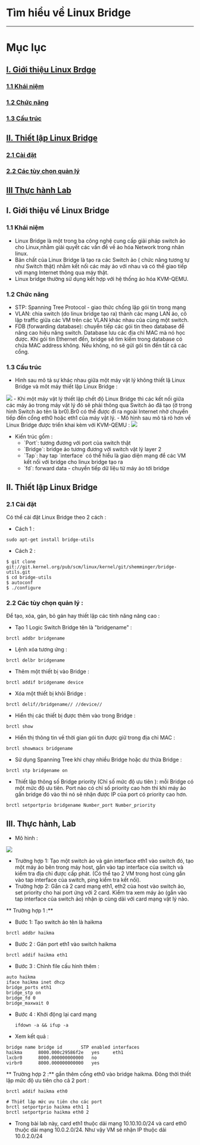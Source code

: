 # **Tìm hiểu về Linux Bridge**
------------------------------------------
# Mục lục
## [I. Giới thiệu Linux Brdge](#gt)
### [1.1 Khái niệm](#11)
### [1.2 Chức năng](#12)
### [1.3 Cấu trúc](#13)
## [II. Thiết lập Linux Bridge](#tl)
### [2.1 Cài đặt](#21)
### [2.2 Các tùy chọn quản lý](#22)
## [III Thực hành Lab](#lab)


<a name=gt></a>
## I. Giới thiệu về Linux Bridge

<a name=11></a>
### 1.1 Khái niệm
- Linux Bridge là một trong ba công nghệ cung cấp giải pháp switch ảo cho Linux,nhằm giải quyết các vấn đề về ảo hóa Network trong nhân linux.
- Bản chất của Linux Bridge là tạo ra các Switch ảo ( chức năng tương tự như Switch thật) nhằm kết nối các máy ảo với nhau và có thể giao tiếp với mạng Internet thông qua máy thật.
- Linux bridge thường sử dụng kết hợp với hệ thống ảo hóa KVM-QEMU.

<a name=12></a>
### 1.2 Chức năng
- STP: Spanning Tree Protocol - giao thức chống lặp gói tin trong mạng
- VLAN: chia switch (do linux bridge tạo ra) thành các mạng LAN ảo, cô lập traffic giữa các VM trên các VLAN khác nhau của cùng một switch.
- FDB (forwarding database): chuyển tiếp các gói tin theo database để nâng cao hiệu năng switch. Database lưu các địa chỉ MAC mà nó học được. Khi gói tin Ethernet đến, bridge sẽ tìm kiếm trong database có chứa MAC address không. Nếu không, nó sẽ gửi gói tin đến tất cả các cổng.

<a name=13></a>
### 1.3 Cấu trúc
- Hình sau mô tả sự khác nhau giữa một máy vật lý không thiết lậ Linux Bridge và môt máy thiết lập Linux Bridge :

<img src=http://i.imgur.com/UorJBSp.png>
- Khi một máy vật lý thiết lập chết độ Linux Bridge thì các kết nối giữa các máy ảo trong máy vật lý đó sẽ phải thông qua Switch ảo đã tạo (ở trong hình Switch ảo tên là br0).Br0 có thể được đi ra ngoài Internet nhờ chuyển tiếp đến cổng eth0 hoặc eth1 của máy vật lý.
- Mô hình sau mô tả rõ hơn về Linux Bridge được triển khai kèm với KVM-QEMU :

<img src=http://i.imgur.com/Ve30A3U.png>

- Kiến trúc gồm :
  <ul>
  <li>`Port`: tương đương với port của switch thật</li>
  <li>`Bridge`: bridge ảo tương đương với switch vật lý layer 2 </li>
  <li>`Tap`: hay tap `interface` có thể hiểu là giao diện mạng để các VM kết nối với bridge cho linux bridge tạo ra</li>
  <li>`fd`: forward data - chuyển tiếp dữ liệu từ máy ảo tới bridge</li>
  </ul>

<a name=tl></a>
## II. Thiết lập Linux Bridge

<a name=21></a>
### 2.1 Cài đặt
  Có thể cài đặt Linux Bridge theo 2 cách :
- Cách 1 :

```
sudo apt-get install bridge-utils
```
- Cách 2 :

```
$ git clone git://git.kernel.org/pub/scm/linux/kernel/git/shemminger/bridge-utils.git
$ cd bridge-utils
$ autoconf
$ ./configure
```

<a name=22></a>
### 2.2 Các tùy chọn quản lý :
Để tạo, xóa, gán, bỏ gán hay thiết lập các tính năng nâng cao :


- Tạo 1 Logic Switch Bridge tên là "bridgename" :

```
brctl addbr bridgename
```

- Lệnh xóa tương ứng :

```
brctl delbr bridgename
```
- Thêm một thiết bị  vào Bridge :

```
brctl addif bridgename device
```
- Xóa một thiết bị khỏi Bridge :

```
brctl delif//bridgename// //device//
```
- Hiển thị các thiết bị được thêm vào trong Bridge :

```
brctl show
```
- Hiển thị thông tin về  thời gian gói tin được giữ trong địa chỉ MAC :

```
brctl showmacs bridgename
```
- Sử dụng Spanning Tree khi chạy nhiều Bridge hoặc dư thừa Bridge :

```
brctl stp bridgename on
```
- Thiết lập thông số  Bridge priority (Chỉ số mức độ ưu tiên ): mỗi Bridge có một mức độ ưu tiên. Port nào có chỉ số priority cao hơn thì khi máy ảo gắn bridge đó vào thì nó sẽ nhận được IP của port có priority cao hơn.

```
brctl setportprio bridgename Number_port Number_priority
```

<a name=lab></a>
## III. Thực hành, Lab

- Mô hình :

<img src=http://i.imgur.com/d0B5kBo.png>

- Trường hợp 1: Tạo một switch ảo và gán interface eth1 vào switch đó, tạo một máy ảo bên trong máy host, gắn vào tap interface của switch và kiểm tra địa chỉ được cấp phát. (Có thể tạo 2 VM trong host cùng gắn vào tap interface của switch, ping kiểm tra kết nối).
- Trường hợp 2: Gắn cả 2 card mạng eth1, eth2 của host vào switch ảo, set priority cho hai port ứng với 2 card. Kiểm tra xem máy ảo (gắn vào tap interface của switch ảo) nhận ip cùng dải với card mạng vật lý nào.

** Trường hợp 1 :**
 - Bước 1: Tạo switch ảo tên là haikma
 ```
 brctl addbr haikma
 ```
 - Bước 2 : Gán port eth1 vào switch haikma
 ```
 brctl addif haikma eth1
 ```
 - Bước 3 : Chỉnh file cấu hình thêm :
  ```
  auto haikma
  iface haikma inet dhcp
  bridge_ports eth1
  bridge_stp on
  bridge_fd 0
  bridge_maxwait 0
  ```

- Bước 4 : Khởi động lại card mạng
  ```
  ifdown -a && ifup -a
  ```
- Xem kết quả :
```
bridge name	bridge id		STP enabled	interfaces
haikma		8000.000c29586f2e	yes		eth1
lxcbr0		8000.000000000000	no
virbr0		8000.000000000000	yes
```

** Trường hợp 2 :**  gắn thêm cổng eth0 vào bridge haikma. Đông thời thiết lập mức độ ưu tiên cho cả 2 port :


 ```
 brctl addif haikma eth0

 # Thiết lập mức ưu tiên cho các port
 brctl setportprio haikma eth1 1
 brctl setportprio haikma eth0 2
 ```
- Trong bài lab này, card eth1 thuộc dải mạng 10.10.10.0/24 và card eth0 thuộc dải mạng 10.0.2.0/24. Như vậy VM sẽ nhận IP thuộc dải 10.0.2.0/24
